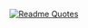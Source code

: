 <!-- [![Top Langs](https://github-readme-stats.vercel.app/api/top-langs/?username=aidarsvd&layout=compact)](https://github.com/anuraghazra/github-readme-stats) -->
[![Readme Quotes](https://quotes-github-readme.vercel.app/api?type=horizontal&theme=dark)](https://github.com/piyushsuthar/github-readme-quotes)

